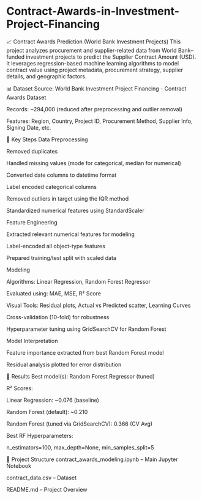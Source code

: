 # Contract-Awards-in-Investment-Project-Financing
📈 Contract Awards Prediction (World Bank Investment Projects)
This project analyzes procurement and supplier-related data from World Bank–funded investment projects to predict the Supplier Contract Amount (USD). It leverages regression-based machine learning algorithms to model contract value using project metadata, procurement strategy, supplier details, and geographic factors.

📊 Dataset
Source: World Bank Investment Project Financing - Contract Awards Dataset

Records: ~294,000 (reduced after preprocessing and outlier removal)

Features: Region, Country, Project ID, Procurement Method, Supplier Info, Signing Date, etc.

🔧 Key Steps
Data Preprocessing

Removed duplicates

Handled missing values (mode for categorical, median for numerical)

Converted date columns to datetime format

Label encoded categorical columns

Removed outliers in target using the IQR method

Standardized numerical features using StandardScaler

Feature Engineering

Extracted relevant numerical features for modeling

Label-encoded all object-type features

Prepared training/test split with scaled data

Modeling

Algorithms: Linear Regression, Random Forest Regressor

Evaluated using: MAE, MSE, R² Score

Visual Tools: Residual plots, Actual vs Predicted scatter, Learning Curves

Cross-validation (10-fold) for robustness

Hyperparameter tuning using GridSearchCV for Random Forest

Model Interpretation

Feature importance extracted from best Random Forest model

Residual analysis plotted for error distribution

🧠 Results
Best model(s): Random Forest Regressor (tuned)

R² Scores:

Linear Regression: ~0.076 (baseline)

Random Forest (default): ~0.210

Random Forest (tuned via GridSearchCV): 0.366 (CV Avg)

Best RF Hyperparameters:

n_estimators=100, max_depth=None, min_samples_split=5

📁 Project Structure
contract_awards_modeling.ipynb – Main Jupyter Notebook

contract_data.csv – Dataset

README.md – Project Overview

